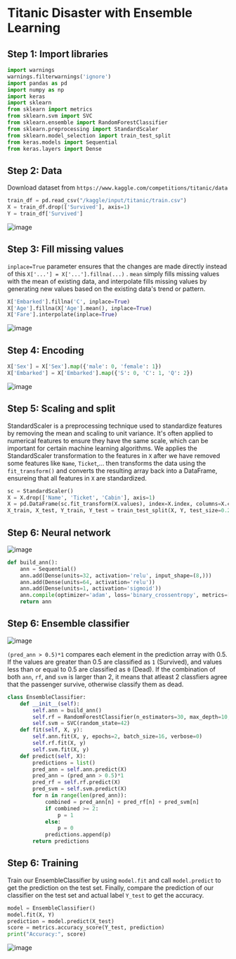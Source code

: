 # Titanic Disaster with Ensemble Learning



## Step 1: Import libraries
```python
import warnings
warnings.filterwarnings('ignore')
import pandas as pd
import numpy as np
import keras
import sklearn
from sklearn import metrics
from sklearn.svm import SVC
from sklearn.ensemble import RandomForestClassifier
from sklearn.preprocessing import StandardScaler
from sklearn.model_selection import train_test_split
from keras.models import Sequential
from keras.layers import Dense
```

## Step 2: Data

Download dataset from `https://www.kaggle.com/competitions/titanic/data`

```python
train_df = pd.read_csv("/kaggle/input/titanic/train.csv")
X = train_df.drop(['Survived'], axis=1)
Y = train_df['Survived']
```

![image](https://github.com/hughiephan/DPL/assets/16631121/6f4c6fcb-5cce-4740-9556-573678446770)

## Step 3: Fill missing values

`inplace=True` parameter ensures that the changes are made directly instead of this `X['...'] = X['...'].fillna(...)` . `mean` simply fills missing values with the mean of existing data, and interpolate fills missing values by generating new values based on the existing data's trend or pattern.

```python
X['Embarked'].fillna('C', inplace=True)
X['Age'].fillna(X['Age'].mean(), inplace=True)
X['Fare'].interpolate(inplace=True)
```

![image](https://github.com/hughiephan/DPL/assets/16631121/87a8e44e-ac1d-4236-bc6d-b064ab686ee7)

## Step 4: Encoding
```python
X['Sex'] = X['Sex'].map({'male': 0, 'female': 1})
X['Embarked'] = X['Embarked'].map({'S': 0, 'C': 1, 'Q': 2})
```

![image](https://github.com/hughiephan/DPL/assets/16631121/c12e7039-4341-4454-ae64-53bedf75e57c)

## Step 5: Scaling and split

StandardScaler is a preprocessing technique used to standardize features by removing the mean and scaling to unit variance. It's often applied to numerical features to ensure they have the same scale, which can be important for certain machine learning algorithms. We applies the StandardScaler transformation to the features in `X` after we have removed some features like `Name`, `Ticket`,... then transforms the data using the `fit_transform()` and converts the resulting array back into a DataFrame, ensureing that all features in `X` are standardized.

```python
sc = StandardScaler()
X = X.drop(['Name', 'Ticket', 'Cabin'], axis=1)
X = pd.DataFrame(sc.fit_transform(X.values), index=X.index, columns=X.columns)
X_train, X_test, Y_train, Y_test = train_test_split(X, Y, test_size=0.2, random_state=42)
```

## Step 6: Neural network

![image](https://github.com/hughiephan/DPL/assets/16631121/d64723d0-b655-412a-9d16-e48928fbfa89)

```python
def build_ann():
    ann = Sequential()
    ann.add(Dense(units=32, activation='relu', input_shape=(8,)))
    ann.add(Dense(units=64, activation='relu'))
    ann.add(Dense(units=1, activation='sigmoid'))
    ann.compile(optimizer='adam', loss='binary_crossentropy', metrics=['accuracy'])
    return ann
```

## Step 6: Ensemble classifier

![image](https://github.com/hughiephan/DPL/assets/16631121/2819e4a8-3ca7-4f5f-bbe6-420035a38099)

`(pred_ann > 0.5)*1` compares each element in the prediction array with 0.5. If the values are greater than 0.5 are classified as `1` (Survived), and values less than or equal to 0.5 are classified as `0` (Dead). If the combination of both `ann`, `rf`, and `svm` is larger than 2, it means that atleast 2 classfiers agree that the passenger survive, otherwise classify them as dead.

```python
class EnsembleClassifier:
    def __init__(self):
        self.ann = build_ann()
        self.rf = RandomForestClassifier(n_estimators=30, max_depth=10, random_state=42)
        self.svm = SVC(random_state=42)
    def fit(self, X, y):
        self.ann.fit(X, y, epochs=2, batch_size=16, verbose=0)
        self.rf.fit(X, y)
        self.svm.fit(X, y)
    def predict(self, X):
        predictions = list()
        pred_ann = self.ann.predict(X)
        pred_ann = (pred_ann > 0.5)*1
        pred_rf = self.rf.predict(X)
        pred_svm = self.svm.predict(X)
        for n in range(len(pred_ann)):
            combined = pred_ann[n] + pred_rf[n] + pred_svm[n] 
            if combined >= 2: 
                p = 1
            else:
                p = 0
            predictions.append(p)
        return predictions
```

## Step 6: Training

Train our EnsembleClassifier by using `model.fit` and call `model.predict` to get the prediction on the test set. Finally, compare the prediction of our classifier on the test set and actual label `Y_test` to get the accuracy.

```python
model = EnsembleClassifier()
model.fit(X, Y)
prediction = model.predict(X_test)
score = metrics.accuracy_score(Y_test, prediction)
print("Accuracy:", score)
```

![image](https://github.com/hughiephan/DPL/assets/16631121/020abd22-fcf7-43cc-bc5f-02ed1d6015af)

